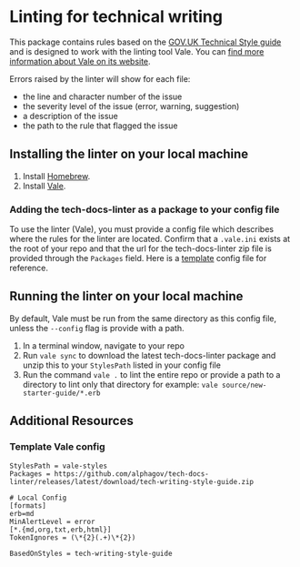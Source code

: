 
# Linting for technical writing
This package contains rules based on the [GOV.UK Technical Style guide](https://www.gov.uk/guidance/style-guide/technical-content-a-to-z) and is designed to work with the linting tool Vale. You can [find more information about Vale on its website](https://vale.sh/).

Errors raised by the linter will show for each file:
- the line and character number of the issue
- the severity level of the issue (error, warning, suggestion)
- a description of the issue
- the path to the rule that flagged the issue

## Installing the linter on your local machine
1. Install [Homebrew](https://brew.sh/).
2. Install [Vale](https://vale.sh/docs/vale-cli/installation/). 

### Adding the tech-docs-linter as a package to your config file
To use the linter (Vale), you must provide a config file which describes where the rules for the linter are located. Confirm that a `.vale.ini` exists at the root of your repo and that the url for the tech-docs-linter zip file is provided through the `Packages` field. Here is a [template](#template-vale-config) config file for reference.

## Running the linter on your local machine
By default, Vale must be run from the same directory as this config file, unless the `--config` flag is provide with a path. 
1. In a terminal window, navigate to your repo
2. Run `vale sync` to download the latest tech-docs-linter package and unzip this to your `StylesPath` listed in your config file
3. Run the command `vale .` to lint the entire repo or provide a path to a directory to lint only that directory for example: `vale source/new-starter-guide/*.erb`

## Additional Resources 
### Template Vale config
```
StylesPath = vale-styles 
Packages = https://github.com/alphagov/tech-docs-linter/releases/latest/download/tech-writing-style-guide.zip

# Local Config
[formats]
erb=md
MinAlertLevel = error
[*.{md,org,txt,erb,html}]
TokenIgnores = (\*{2}(.+)\*{2})

BasedOnStyles = tech-writing-style-guide
```
